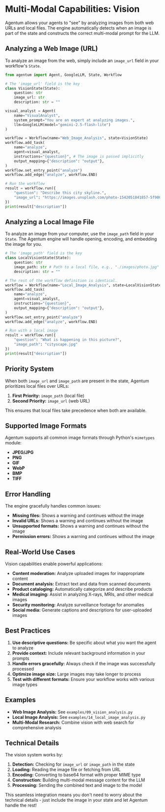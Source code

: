 # Multi-Modal Capabilities: Vision

Agentum allows your agents to "see" by analyzing images from both web URLs and local files. The engine automatically detects when an image is part of the state and constructs the correct multi-modal prompt for the LLM.

## Analyzing a Web Image (URL)

To analyze an image from the web, simply include an `image_url` field in your workflow's `State`.

```python
from agentum import Agent, GoogleLLM, State, Workflow

# The 'image_url' field is the key
class VisionState(State):
    question: str
    image_url: str
    description: str = ""

visual_analyst = Agent(
    name="VisualAnalyst",
    system_prompt="You are an expert at analyzing images.",
    llm=GoogleLLM(model="gemini-2.5-flash-lite")
)

workflow = Workflow(name="Web_Image_Analysis", state=VisionState)
workflow.add_task(
    name="analyze",
    agent=visual_analyst,
    instructions="{question}", # The image is passed implicitly
    output_mapping={"description": "output"},
)
workflow.set_entry_point("analyze")
workflow.add_edge("analyze", workflow.END)

# Run the workflow
result = workflow.run({
    "question": "Describe this city skyline.",
    "image_url": "https://images.unsplash.com/photo-1542051841857-5f90071e7989"
})
print(result["description"])
```

## Analyzing a Local Image File

To analyze an image from your computer, use the `image_path` field in your `State`. The Agentum engine will handle opening, encoding, and embedding the image for you.

```python
# The 'image_path' field is the key
class LocalVisionState(State):
    question: str
    image_path: str # Path to a local file, e.g., "./images/photo.jpg"
    description: str = ""

# The rest of the workflow definition is identical.
workflow = Workflow(name="Local_Image_Analysis", state=LocalVisionState)
workflow.add_task(
    name="analyze",
    agent=visual_analyst,
    instructions="{question}",
    output_mapping={"description": "output"},
)
workflow.set_entry_point("analyze")
workflow.add_edge("analyze", workflow.END)

# Run with a local image
result = workflow.run({
    "question": "What is happening in this picture?",
    "image_path": "cityscape.jpg"
})
print(result["description"])
```

## Priority System

When both `image_url` and `image_path` are present in the state, Agentum prioritizes local files over URLs:

1. **First Priority:** `image_path` (local file)
2. **Second Priority:** `image_url` (web URL)

This ensures that local files take precedence when both are available.

## Supported Image Formats

Agentum supports all common image formats through Python's `mimetypes` module:

- **JPEG/JPG**
- **PNG**
- **GIF**
- **WebP**
- **BMP**
- **TIFF**

## Error Handling

The engine gracefully handles common issues:

- **Missing files:** Shows a warning and continues without the image
- **Invalid URLs:** Shows a warning and continues without the image
- **Unsupported formats:** Shows a warning and continues without the image
- **Permission errors:** Shows a warning and continues without the image

## Real-World Use Cases

Vision capabilities enable powerful applications:

- **Content moderation:** Analyze uploaded images for inappropriate content
- **Document analysis:** Extract text and data from scanned documents
- **Product cataloging:** Automatically categorize and describe products
- **Medical imaging:** Assist in analyzing X-rays, MRIs, and other medical images
- **Security monitoring:** Analyze surveillance footage for anomalies
- **Social media:** Generate captions and descriptions for user-uploaded images

## Best Practices

1. **Use descriptive questions:** Be specific about what you want the agent to analyze
2. **Provide context:** Include relevant background information in your prompts
3. **Handle errors gracefully:** Always check if the image was successfully processed
4. **Optimize image size:** Large images may take longer to process
5. **Test with different formats:** Ensure your workflow works with various image types

## Examples

- **Web Image Analysis:** See `examples/09_vision_analysis.py`
- **Local Image Analysis:** See `examples/14_local_image_analysis.py`
- **Multi-Modal Research:** Combine vision with web search for comprehensive analysis

## Technical Details

The vision system works by:

1. **Detection:** Checking for `image_url` or `image_path` in the state
2. **Loading:** Reading the image file or fetching from URL
3. **Encoding:** Converting to base64 format with proper MIME type
4. **Construction:** Building multi-modal message content for the LLM
5. **Processing:** Sending the combined text and image to the model

This seamless integration means you don't need to worry about the technical details - just include the image in your state and let Agentum handle the rest!

